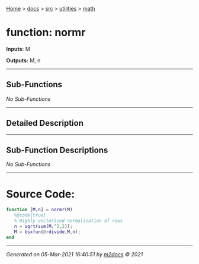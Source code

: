 [Home](../../../index.md) > [docs](../../../docs_index.md) > [src](../../src_index.md) > [utilities](../utilities_index.md) > [math](math_index.md)  


# function: normr



**Inputs:** M

**Outputs:** M, n

 ***

## Sub-Functions

*No Sub-Functions*

 ***

## Detailed Description



 ***

## Sub-Function Descriptions

*No Sub-Functions*

 
 *** 

# Source Code:

 ```matlab 
 function [M,n] = normr(M)
    %@code{true}
    % Highly vectorized normalization of rows
    n = sqrt(sum(M.^2,2));
    M = bsxfun(@rdivide,M,n);
end 
``` 
 
***

*Generated on 05-Mar-2021 16:40:51 by [m2docs](https://github.com/crgnam-research/m2docs) © 2021*
